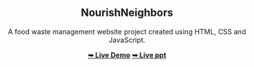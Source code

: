 <h2 align="center">NourishNeighbors</h2>
<div align="center">
<p>A food waste management website project created using HTML, CSS and JavaScript.</p>
<a href="http://127.0.0.1:5501/index.html" target="_blank"><strong>➥ Live Demo</strong></a>
<a href="[lifestyles.pptx](https://github.com/PretoriusPratik/NourishNeighbors/files/13533591/lifestyles.pptx)" target="_blank"><strong>➥ Live ppt</strong></a>
</div> <br/><br/>

